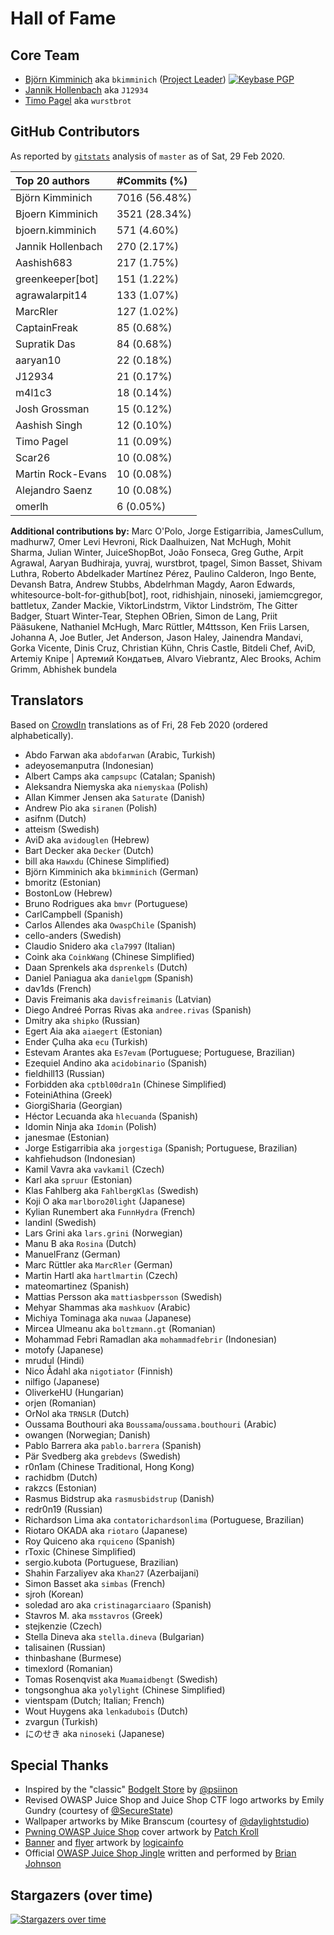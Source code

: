 # Hall of Fame

## Core Team

- [Björn Kimminich](https://github.com/bkimminich) aka `bkimminich`
  ([Project Leader](https://www.owasp.org/index.php/Projects/Project_Leader_Responsibilities))
  [![Keybase PGP](https://img.shields.io/keybase/pgp/bkimminich)](https://keybase.io/bkimminich)
- [Jannik Hollenbach](https://github.com/J12934) aka `J12934`
- [Timo Pagel](https://github.com/wurstbrot) aka `wurstbrot`

## GitHub Contributors

As reported by [`gitstats`](http://gitstats.sourceforge.net/) analysis
of `master` as of Sat, 29 Feb 2020.

| Top 20 authors     | #Commits (%)  |
|:-------------------|:--------------|
| Björn Kimminich    | 7016 (56.48%) |
| Bjoern Kimminich   | 3521 (28.34%) |
| bjoern.kimminich   | 571 (4.60%)   |
| Jannik Hollenbach  | 270 (2.17%)   |
| Aashish683         | 217 (1.75%)   |
| greenkeeper\[bot\] | 151 (1.22%)   |
| agrawalarpit14     | 133 (1.07%)   |
| MarcRler           | 127 (1.02%)   |
| CaptainFreak       | 85 (0.68%)    |
| Supratik Das       | 84 (0.68%)    |
| aaryan10           | 22 (0.18%)    |
| J12934             | 21 (0.17%)    |
| m4l1c3             | 18 (0.14%)    |
| Josh Grossman      | 15 (0.12%)    |
| Aashish Singh      | 12 (0.10%)    |
| Timo Pagel         | 11 (0.09%)    |
| Scar26             | 10 (0.08%)    |
| Martin Rock-Evans  | 10 (0.08%)    |
| Alejandro Saenz    | 10 (0.08%)    |
| omerlh             | 6 (0.05%)     |

**Additional contributions by:** Marc O'Polo, Jorge Estigarribia,
JamesCullum, madhurw7, Omer Levi Hevroni, Rick Daalhuizen, Nat McHugh,
Mohit Sharma, Julian Winter, JuiceShopBot, João Fonseca, Greg Guthe,
Arpit Agrawal, Aaryan Budhiraja, yuvraj, wurstbrot, tpagel, Simon
Basset, Shivam Luthra, Roberto Abdelkader Martínez Pérez, Paulino
Calderon, Ingo Bente, Devansh Batra, Andrew Stubbs, Abdelrhman Magdy,
Aaron Edwards, whitesource-bolt-for-github\[bot\], root, ridhishjain,
ninoseki, jamiemcgregor, battletux, Zander Mackie, ViktorLindstrm,
Viktor Lindström, The Gitter Badger, Stuart Winter-Tear, Stephen OBrien,
Simon de Lang, Priit Pääsukene, Nathaniel McHugh, Marc Rüttler,
M4ttsson, Ken Friis Larsen, Johanna A, Joe Butler, Jet Anderson, Jason
Haley, Jainendra Mandavi, Gorka Vicente, Dinis Cruz, Christian Kühn,
Chris Castle, Bitdeli Chef, AviD, Artemiy Knipe | Артемий Кондатьев,
Alvaro Viebrantz, Alec Brooks, Achim Grimm, Abhishek bundela

## Translators

Based on [CrowdIn](https://crowdin.com/project/owasp-juice-shop)
translations as of Fri, 28 Feb 2020 (ordered alphabetically).

- Abdo Farwan aka `abdofarwan` (Arabic, Turkish)
- adeyosemanputra (Indonesian)
- Albert Camps aka `campsupc` (Catalan; Spanish)
- Aleksandra Niemyska aka `niemyskaa` (Polish)
- Allan Kimmer Jensen aka `Saturate` (Danish)
- Andrew Pio aka `siranen` (Polish)
- asifnm (Dutch)
- atteism (Swedish)
- AviD aka `avidouglen` (Hebrew)
- Bart Decker aka `Decker` (Dutch)
- bill aka `Hawxdu` (Chinese Simplified)
- Björn Kimminich aka `bkimminich` (German)
- bmoritz (Estonian)
- BostonLow (Hebrew)
- Bruno Rodrigues aka `bmvr` (Portuguese)
- CarlCampbell (Spanish)
- Carlos Allendes aka `OwaspChile` (Spanish)
- cello-anders (Swedish)
- Claudio Snidero aka `cla7997` (Italian)
- Coink aka `CoinkWang` (Chinese Simplified)
- Daan Sprenkels aka `dsprenkels` (Dutch)
- Daniel Paniagua aka `danielgpm` (Spanish)
- dav1ds (French)
- Davis Freimanis aka `davisfreimanis` (Latvian)
- Diego Andreé Porras Rivas aka `andree.rivas` (Spanish)
- Dmitry aka `shipko` (Russian)
- Egert Aia aka `aiaegert` (Estonian)
- Ender Çulha aka `ecu` (Turkish)
- Estevam Arantes aka `Es7evam` (Portuguese; Portuguese, Brazilian)
- Ezequiel Andino aka `acidobinario` (Spanish)
- fieldhill13 (Russian)
- Forbidden aka `cptbl00dra1n` (Chinese Simplified)
- FoteiniAthina (Greek)
- GiorgiSharia (Georgian)
- Héctor Lecuanda aka `hlecuanda` (Spanish)
- Idomin Ninja aka `Idomin` (Polish)
- janesmae (Estonian)
- Jorge Estigarribia aka `jorgestiga` (Spanish; Portuguese, Brazilian)
- kahfiehudson (Indonesian)
- Kamil Vavra aka `vavkamil` (Czech)
- Karl aka `spruur` (Estonian)
- Klas Fahlberg aka `FahlbergKlas` (Swedish)
- Koji O aka `marlboro20light` (Japanese)
- Kylian Runembert aka `FunnHydra` (French)
- landinl (Swedish)
- Lars Grini aka `lars.grini` (Norwegian)
- Manu B aka `Rosina` (Dutch)
- ManuelFranz (German)
- Marc Rüttler aka `MarcRler` (German)
- Martin Hartl aka `hartlmartin` (Czech)
- mateomartinez (Spanish)
- Mattias Persson aka `mattiasbpersson` (Swedish)
- Mehyar Shammas aka `mashkuov` (Arabic)
- Michiya Tominaga aka `nuwaa` (Japanese)
- Mircea Ulmeanu aka `boltzmann.gt` (Romanian)
- Mohammad Febri Ramadlan aka `mohammadfebrir` (Indonesian)
- motofy (Japanese)
- mrudul (Hindi)
- Nico Ådahl aka `nigotiator` (Finnish)
- nilfigo (Japanese)
- OliverkeHU (Hungarian)
- orjen (Romanian)
- OrNol aka `TRNSLR` (Dutch)
- Oussama Bouthouri aka `Boussama`/`oussama.bouthouri` (Arabic)
- owangen (Norwegian; Danish)
- Pablo Barrera aka `pablo.barrera` (Spanish)
- Pär Svedberg aka `grebdevs` (Swedish)
- r0n1am (Chinese Traditional, Hong Kong)
- rachidbm (Dutch)
- rakzcs (Estonian)
- Rasmus Bidstrup aka `rasmusbidstrup` (Danish)
- redr0n19 (Russian)
- Richardson Lima aka `contatorichardsonlima` (Portuguese, Brazilian)
- Riotaro OKADA aka `riotaro` (Japanese)
- Roy Quiceno aka `rquiceno` (Spanish)
- rToxic (Chinese Simplified)
- sergio.kubota (Portuguese, Brazilian)
- Shahin Farzaliyev aka `Khan27` (Azerbaijani)
- Simon Basset aka `simbas` (French)
- sjroh (Korean)
- soledad aro aka `cristinagarciaaro` (Spanish)
- Stavros M. aka `msstavros` (Greek)
- stejkenzie (Czech)
- Stella Dineva aka `stella.dineva` (Bulgarian)
- talisainen (Russian)
- thinbashane (Burmese)
- timexlord (Romanian)
- Tomas Rosenqvist aka `Muamaidbengt` (Swedish)
- tongsonghua aka `yolylight` (Chinese Simplified)
- vientspam (Dutch; Italian; French)
- Wout Huygens aka `lenkadubois` (Dutch)
- zvargun (Turkish)
- にのせき aka `ninoseki` (Japanese)

## Special Thanks

* Inspired by the "classic"
  [BodgeIt Store](https://github.com/psiinon/bodgeit) by
  [@psiinon](https://github.com/psiinon)
* Revised OWASP Juice Shop and Juice Shop CTF logo artworks by Emily
  Gundry (courtesy of [@SecureState](https://github.com/SecureState))
* Wallpaper artworks by Mike Branscum (courtesy of
  [@daylightstudio](https://github.com/daylightstudio))
* [Pwning OWASP Juice Shop](https://leanpub.com/juice-shop) cover
  artwork by [Patch Kroll](https://99designs.de/profiles/3099878)
* [Banner](https://github.com/OWASP/owasp-swag/tree/master/projects/juice-shop/banners)
  and
  [flyer](https://github.com/OWASP/owasp-swag/tree/master/projects/juice-shop/flyers)
  artwork by [logicainfo](https://99designs.de/profiles/logicainfo)
* Official
  [OWASP Juice Shop Jingle](https://soundcloud.com/braimee/owasp-juice-shop-jingle)
  written and performed by [Brian Johnson](https://github.com/braimee)

## Stargazers (over time)

[![Stargazers over time](https://starchart.cc/bkimminich/juice-shop.svg)](https://starchart.cc/bkimminich/juice-shop)
